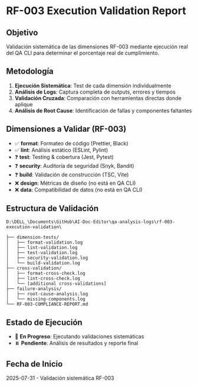 # RF-003 Execution Validation Report

## Objetivo
Validación sistemática de las dimensiones RF-003 mediante ejecución real del QA CLI para determinar el porcentaje real de cumplimiento.

## Metodología
1. **Ejecución Sistemática**: Test de cada dimensión individualmente
2. **Análisis de Logs**: Captura completa de outputs, errores y tiempos
3. **Validación Cruzada**: Comparación con herramientas directas donde aplique
4. **Análisis de Root Cause**: Identificación de fallas y componentes faltantes

## Dimensiones a Validar (RF-003)
- ✅ **format**: Formateo de código (Prettier, Black)
- ✅ **lint**: Análisis estático (ESLint, Pylint) 
- ❓ **test**: Testing & cobertura (Jest, Pytest)
- ❓ **security**: Auditoría de seguridad (Snyk, Bandit)
- ❓ **build**: Validación de construcción (TSC, Vite)
- ❌ **design**: Métricas de diseño (no está en QA CLI)
- ❌ **data**: Compatibilidad de datos (no está en QA CLI)

## Estructura de Validación
```
D:\DELL_\Documents\GitHub\AI-Doc-Editor\qa-analysis-logs\rf-003-execution-validation\

├── dimension-tests/
│   ├── format-validation.log
│   ├── lint-validation.log  
│   ├── test-validation.log
│   ├── security-validation.log
│   └── build-validation.log
├── cross-validation/
│   ├── format-cross-check.log
│   ├── lint-cross-check.log
│   └── [additional cross-validations]
├── failure-analysis/
│   ├── root-cause-analysis.log
│   └── missing-components.log
└── RF-003-COMPLIANCE-REPORT.md
```

## Estado de Ejecución
- 🔄 **En Progreso**: Ejecutando validaciones sistemáticas
- ⏸️ **Pendiente**: Análisis de resultados y reporte final

## Fecha de Inicio
2025-07-31 - Validación sistemática RF-003
